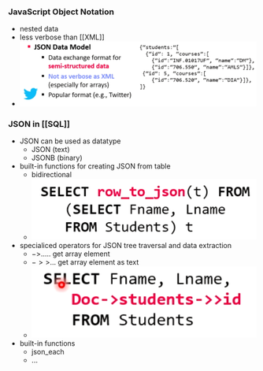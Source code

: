 ### JavaScript Object Notation
+ nested data
+ less verbose than [[XML]]
+ ![](Pasted%20image%2020220412155451.png)

### JSON in [[SQL]]
+ JSON can be used as datatype
	+ JSON (text)
	+ JSONB (binary)
+ built-in functions for creating JSON from table
	+ bidirectional
	+ ![](Pasted%20image%2020220412155732.png)
+ specialiced operators for JSON tree traversal and data extraction
	+ $->$..... get array element
	+ $->>$... get array element as text
	+ ![](Pasted%20image%2020220412155936.png)
+ built-in functions
	+ json_each
	+ ...


